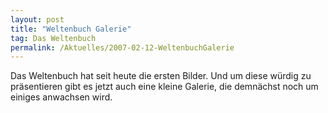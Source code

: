```yaml
---
layout: post
title: "Weltenbuch Galerie"
tag: Das Weltenbuch
permalink: /Aktuelles/2007-02-12-WeltenbuchGalerie
---
```


Das Weltenbuch hat seit heute die ersten Bilder. Und um diese würdig zu präsentieren gibt es jetzt auch eine kleine Galerie, die demnächst noch um einiges anwachsen wird.

